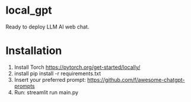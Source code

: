 # local_gpt
Ready to deploy LLM AI web chat.

# Installation

1. Install Torch https://pytorch.org/get-started/locally/
2. install pip install -r requirements.txt
3. Insert your preferred prompt: https://github.com/f/awesome-chatgpt-prompts
4. Run: streamlit run main.py